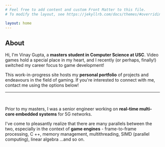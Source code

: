 ```yaml
---
# Feel free to add content and custom Front Matter to this file.
# To modify the layout, see https://jekyllrb.com/docs/themes/#overriding-theme-defaults

layout: home
---
```


## About

Hi, I'm Vinay Gupta, a **masters student in Computer Science at USC**. Video games hold a special place in my heart, and I recently (or perhaps, finally!) switched my career focus to game development!

This work-in-progress site hosts my **personal portfolio** of projects and endeavours in the field of gaming. If you're interested to connect with me, contact me using the options below!

<HR>
<BR>

Prior to my masters, I was a senior engineer working on **real-time multi-core embedded systems** for 5G networks.

I've come to pleasantly realize that there are many parallels between the two, especially in the context of **game engines** - frame-to-frame processing, C ++, memory management, multithreading, SIMD (parallel computing), linear algebra ...and so on.
